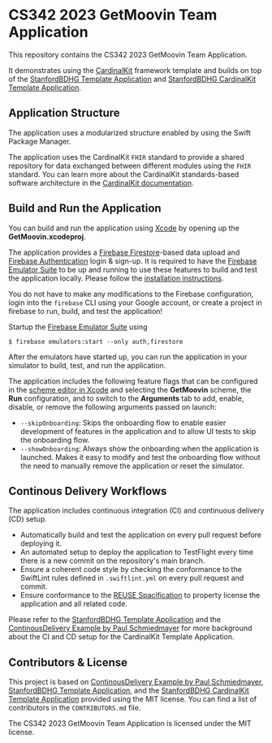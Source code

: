 <!--

This source file is part of the CS342 2023 GetMoovin Team Application project

SPDX-FileCopyrightText: 2023 Stanford University

SPDX-License-Identifier: MIT

-->

# CS342 2023 GetMoovin Team Application

This repository contains the CS342 2023 GetMoovin Team Application.

It demonstrates using the [CardinalKit](https://github.com/StanfordBDHG/CardinalKit) framework template and builds on top of the [StanfordBDHG Template Application](https://github.com/StanfordBDHG/GetMoovin) and [StanfordBDHG CardinalKit Template Application](https://github.com/StanfordBDHG/CardinalKitGetMoovin).


## Application Structure

The application uses a modularized structure enabled by using the Swift Package Manager.

The application uses the CardinalKit `FHIR` standard to provide a shared repository for data exchanged between different modules using the `FHIR` standard.
You can learn more about the CardinalKit standards-based software architecture in the [CardinalKit documentation](https://github.com/StanfordBDHG/CardinalKit).


## Build and Run the Application

You can build and run the application using [Xcode](https://developer.apple.com/xcode/) by opening up the **GetMoovin.xcodeproj**.

The application provides a [Firebase Firestore](https://firebase.google.com/docs/firestore)-based data upload and [Firebase Authentication](https://firebase.google.com/docs/auth) login & sign-up.
It is required to have the [Firebase Emulator Suite](https://firebase.google.com/docs/emulator-suite) to be up and running to use these features to build and test the application locally. Please follow the [installation instructions](https://firebase.google.com/docs/emulator-suite/install_and_configure). 

You do not have to make any modifications to the Firebase configuration, login into the `firebase` CLI using your Google account, or create a project in firebase to run, build, and test the application!

Startup the [Firebase Emulator Suite](https://firebase.google.com/docs/emulator-suite) using
```
$ firebase emulators:start --only auth,firestore
```

After the emulators have started up, you can run the application in your simulator to build, test, and run the application.

The application includes the following feature flags that can be configured in the [scheme editor in Xcode](https://help.apple.com/xcode/mac/11.4/index.html?localePath=en.lproj#/dev0bee46f46) and selecting the **GetMoovin** scheme, the **Run** configuration, and to switch to the **Arguments** tab to add, enable, disable, or remove the following arguments passed on launch:
- ``--skipOnboarding``: Skips the onboarding flow to enable easier development of features in the application and to allow UI tests to skip the onboarding flow.
- ``--showOnboarding``: Always show the onboarding when the application is launched. Makes it easy to modify and test the onboarding flow without the need to manually remove the application or reset the simulator.


## Continous Delivery Workflows

The application includes continuous integration (CI) and continuous delivery (CD) setup.
- Automatically build and test the application on every pull request before deploying it.
- An automated setup to deploy the application to TestFlight every time there is a new commit on the repository's main branch.
- Ensure a coherent code style by checking the conformance to the SwiftLint rules defined in `.swiftlint.yml` on every pull request and commit.
- Ensure conformance to the [REUSE Spacification]() to property license the application and all related code.

Please refer to the [StanfordBDHG Template Application](https://github.com/StanfordBDHG/GetMoovin) and the [ContinousDelivery Example by Paul Schmiedmayer](https://github.com/PSchmiedmayer/ContinousDelivery) for more background about the CI and CD setup for the CardinalKit Template Application.


## Contributors & License

This project is based on [ContinousDelivery Example by Paul Schmiedmayer](https://github.com/PSchmiedmayer/ContinousDelivery), [StanfordBDHG Template Application](https://github.com/StanfordBDHG/GetMoovin), and the [StanfordBDHG CardinalKit Template Application](https://github.com/StanfordBDHG/CardinalKitGetMoovin) provided using the MIT license.
You can find a list of contributors in the `CONTRIBUTORS.md` file.

The CS342 2023 GetMoovin Team Application is licensed under the MIT license.
